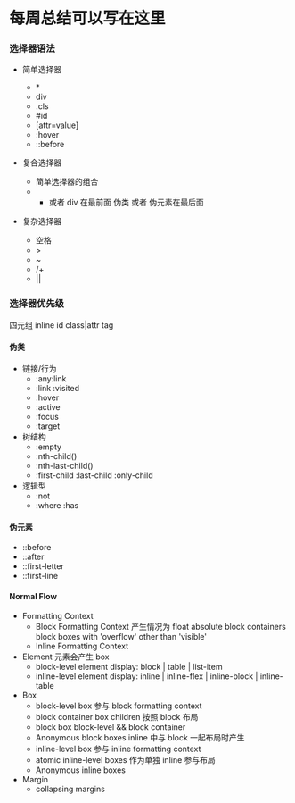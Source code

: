 # 每周总结可以写在这里

### 选择器语法

- 简单选择器

  - \*
  - div
  - .cls
  - #id
  - [attr=value]
  - :hover
  - ::before

- 复合选择器

  - 简单选择器的组合
  - * 或者 div 在最前面 伪类 或者 伪元素在最后面

- 复杂选择器

  - 空格
  - \>
  - ~
  - /+
  - ||

### 选择器优先级

四元组 inline id class|attr tag

#### 伪类

- 链接/行为
  - :any:link
  - :link :visited
  - :hover
  - :active
  - :focus
  - :target
- 树结构
  - :empty
  - :nth-child()
  - :nth-last-child()
  - :first-child :last-child :only-child
- 逻辑型
  - :not
  - :where :has

#### 伪元素

- ::before
- ::after
- ::first-letter
- ::first-line


#### Normal Flow

- Formatting Context
  - Block Formatting Context 产生情况为 float absolute block containers block boxes with 'overflow' other than 'visible'
  - Inline Formatting Context
- Element 元素会产生 box
  - block-level element display: block | table | list-item
  - inline-level element display: inline | inline-flex | inline-block | inline-table
- Box
  - block-level box 参与 block formatting context
  - block container box children 按照 block 布局
  - block box block-level && block container
  - Anonymous block boxes inline 中与 block 一起布局时产生
  - inline-level box 参与 inline formatting context
  - atomic inline-level boxes 作为单独 inline 参与布局
  - Anonymous inline boxes
- Margin
  - collapsing margins


  